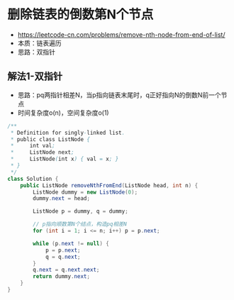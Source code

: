 # 删除链表的倒数第N个节点
- https://leetcode-cn.com/problems/remove-nth-node-from-end-of-list/
- 本质：链表遍历
- 思路：双指针

## 解法1-双指针
- 思路：pq两指针相差N，当p指向链表末尾时，q正好指向N的倒数N前一个节点
- 时间复杂度o(n)，空间复杂度o(1)

```java
/**
 * Definition for singly-linked list.
 * public class ListNode {
 *     int val;
 *     ListNode next;
 *     ListNode(int x) { val = x; }
 * }
 */
class Solution {
    public ListNode removeNthFromEnd(ListNode head, int n) {
        ListNode dummy = new ListNode(0);
        dummy.next = head;

        ListNode p = dummy, q = dummy;

        // p指向顺数第N个结点，构造pq相差N
        for (int i = 1; i <= n; i++) p = p.next;

        while (p.next != null) {
            p = p.next;
            q = q.next;
        }
        q.next = q.next.next;
        return dummy.next;
    }
}
```